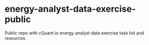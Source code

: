 # energy-analyst-data-exercise-public

Public repo with cQuant.io energy analyst data exercise task list and resources.